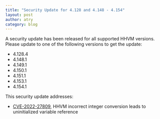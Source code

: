 ```yaml
---
title: "Security Update for 4.128 and 4.148 - 4.154"
layout: post
author: atry
category: blog
---
```


A security update has been released for all supported HHVM versions. Please
update to one of the following versions to get the update:

- 4.128.4
- 4.148.1
- 4.149.1
- 4.150.1
- 4.151.1
- 4.153.1
- 4.154.1

This security update addresses:

- [CVE-2022-27809](https://cve.mitre.org/cgi-bin/cvename.cgi?name=CVE-2022-27809),
  HHVM incorrect integer conversion leads to uninitialized variable reference
